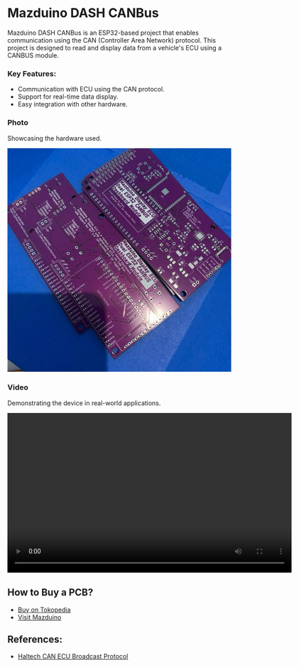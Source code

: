 # Mazduino DASH CANBus
Mazduino DASH CANBus is an ESP32-based project that enables communication using the CAN (Controller Area Network) protocol. This project is designed to read and display data from a vehicle's ECU using a CANBUS module.

### Key Features:
- Communication with ECU using the CAN protocol.
- Support for real-time data display.
- Easy integration with other hardware.

### Photo
Showcasing the hardware used.

![Image Description](assets/mazduino-display-esp32-canbus-1.jpeg)
### Video
Demonstrating the device in real-world applications.

<video width="640" height="360" controls>
  <source src="assets/canbus-display.mp4" type="video/mp4">
  Your browser does not support the video tag.
</video>

## How to Buy a PCB?
- [Buy on Tokopedia](https://tk.tokopedia.com/ZSkFr6LX6/)
- [Visit Mazduino](https://www.mazduino.com)

## References:
- [Haltech CAN ECU Broadcast Protocol](https://support.haltech.com/portal/en/kb/articles/haltech-can-ecu-broadcast-protocol)